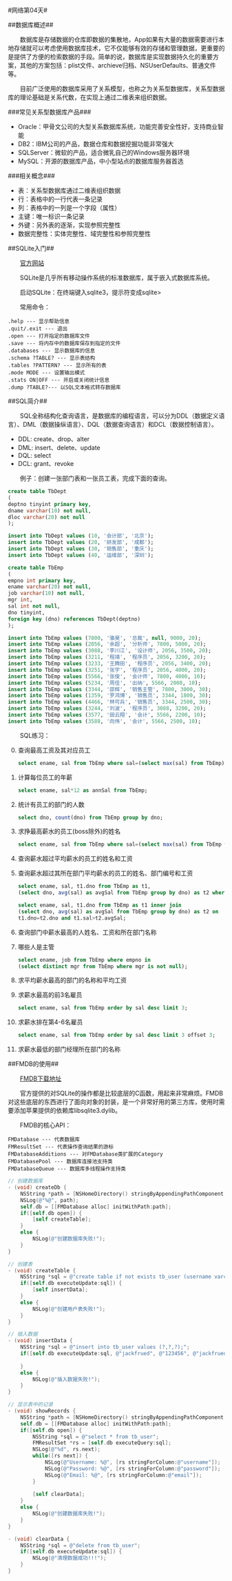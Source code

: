 #网络第04天#

##数据库概述##

&emsp;&emsp;数据库是存储数据的仓库即数据的集散地，App如果有大量的数据需要进行本地存储就可以考虑使用数据库技术，它不仅能够有效的存储和管理数据，更重要的是提供了方便的检索数据的手段。简单的说，数据库是实现数据持久化的重要方案，其他的方案包括：plist文件、archieve归档、NSUserDefaults、普通文件等。
	
&emsp;&emsp;目前广泛使用的数据库采用了关系模型，也称之为关系型数据库，关系型数据库的理论基础是关系代数，在实现上通过二维表来组织数据。

###常见关系型数据库产品###

- Oracle：甲骨文公司的大型关系数据库系统，功能完善安全性好，支持商业智能
- DB2：IBM公司的产品，数据仓库和数据挖掘功能非常强大
- SQLServer：微软的产品，适合微乳自己的Windows服务器环境
- MySQL：开源的数据库产品，中小型站点的数据库服务器首选


###相关概念###

- 表：关系型数据库通过二维表组织数据
- 行：表格中的一行代表一条记录
- 列：表格中的一列是一个字段（属性）
- 主键：唯一标识一条记录
- 外键：另外表的逐渐，实现参照完整性
- 数据完整性：实体完整性、域完整性和参照完整性

##SQLite入门##

&emsp;&emsp;[官方网站](http://www.sqlite.org)

&emsp;&emsp;SQLite是几乎所有移动操作系统的标准数据库，属于嵌入式数据库系统。

&emsp;&emsp;启动SQLite：在终端键入sqlite3，提示符变成sqlite>

&emsp;&emsp;常用命令：

	.help --- 显示帮助信息
	.quit/.exit --- 退出
	.open --- 打开指定的数据库文件
	.save --- 将内存中的数据库保存到指定的文件
	.databases --- 显示数据库的信息
	.schema ?TABLE? --- 显示表结构
	.tables ?PATTERN? --- 显示所有的表
	.mode MODE --- 设置输出模式
	.stats ON|OFF --- 开启或关闭统计信息
	.dump ?TABLE?--- 以SQL文本格式转存数据库
	
##SQL简介##

&emsp;&emsp;SQL全称结构化查询语言，是数据库的编程语言，可以分为DDL（数据定义语言）、DML（数据操纵语言）、DQL（数据查询语言）和DCL（数据控制语言）。

- DDL: create、drop、alter
- DML: insert、delete、update
- DQL: select
- DCL: grant、revoke

&emsp;&emsp;例子：创建一张部门表和一张员工表，完成下面的查询。

```SQL
create table TbDept
(
deptno tinyint primary key,
dname varchar(10) not null,
dloc varchar(20) not null
);

insert into TbDept values (10, '会计部', '北京');
insert into TbDept values (20, '研发部', '成都');
insert into TbDept values (30, '销售部', '重庆');
insert into TbDept values (40, '运维部', '深圳');

create table TbEmp
(
empno int primary key,
ename varchar(20) not null,
job varchar(10) not null,
mgr int,
sal int not null,
dno tinyint,
foreign key (dno) references TbDept(deptno)
);

insert into TbEmp values (7800, '骆昊', '总裁', null, 9000, 20);
insert into TbEmp values (2056, '余超', '分析师', 7800, 5000, 20);
insert into TbEmp values (3088, '李川江', '设计师', 2056, 3500, 20);
insert into TbEmp values (3211, '程靖', '程序员', 2056, 3200, 20);
insert into TbEmp values (3233, '王腾田', '程序员', 2056, 3400, 20);
insert into TbEmp values (3251, '张宇', '程序员', 2056, 4000, 20);
insert into TbEmp values (5566, '张俊', '会计师', 7800, 4000, 10);
insert into TbEmp values (5234, '周佳', '出纳', 5566, 2000, 10);
insert into TbEmp values (3344, '邵辉', '销售主管', 7800, 3000, 30);
insert into TbEmp values (1359, '罗鸿博', '销售员', 3344, 1800, 30);
insert into TbEmp values (4466, '林可兵', '销售员', 3344, 2500, 30);
insert into TbEmp values (3244, '刘波', '程序员', 3088, 3200, 20);
insert into TbEmp values (3577, '田云翔', '会计', 5566, 2200, 10);
insert into TbEmp values (3588, '向伟', '会计', 5566, 2500, 10);
```

&emsp;&emsp;SQL练习：

0. 查询最高工资及其对应员工

	```SQL
	select ename, sal from TbEmp where sal=(select max(sal) from TbEmp);
	```

1. 计算每位员工的年薪

	```SQL
	select ename, sal*12 as annSal from TbEmp;
	```

2. 统计有员工的部门的人数

	```SQL
	select dno, count(dno) from TbEmp group by dno;
	```

3. 求挣最高薪水的员工(boss除外)的姓名

	```SQL
	select ename, sal from TbEmp where sal=(select max(sal) from TbEmp where mgr is not null);
	```

4. 查询薪水超过平均薪水的员工的姓名和工资

5. 查询薪水超过其所在部门平均薪水的员工的姓名、部门编号和工资

	```SQL
	select ename, sal, t1.dno from TbEmp as t1,
	(select dno, avg(sal) as avgSal from TbEmp group by dno) as t2 where 	t1.dno=t2.dno and t1.sal>t2.avgSal;

	select ename, sal, t1.dno from TbEmp as t1 inner join
	(select dno, avg(sal) as avgSal from TbEmp group by dno) as t2 on 
	t1.dno=t2.dno and t1.sal>t2.avgSal;
	```


6. 查询部门中薪水最高的人姓名、工资和所在部门名称

7. 哪些人是主管

	```SQL
	select ename, job from TbEmp where empno in 
	(select distinct mgr from TbEmp where mgr is not null);
	```

8. 求平均薪水最高的部门的名称和平均工资

9. 求薪水最高的前3名雇员

	```SQL
	select ename, sal from TbEmp order by sal desc limit 3;
	```

10. 求薪水排在第4-6名雇员

	```SQL
	select ename, sal from TbEmp order by sal desc limit 3 offset 3;
	```

11. 求薪水最低的部门经理所在部门的名称


##FMDB的使用##

&emsp;&emsp;[FMDB下载地址](https://github.com/ccgus/fmdb)

&emsp;&emsp;官方提供的对SQLite的操作都是比较底层的C函数，用起来非常麻烦。FMDB对这些底层的东西进行了面向对象的封装，是一个非常好用的第三方库，使用时需要添加苹果提供的依赖库libsqlite3.dylib。

&emsp;&emsp;FMDB的核心API：
	
	FMDatabase --- 代表数据库
	FMResultSet --- 代表操作查询结果的游标
	FMDatabaseAdditions --- 对FMDatabase类扩展的Category
	FMDatabasePool --- 数据库连接池支持类
	FMDatabaseQueue --- 数据库多线程操作支持类
	
```Objective-C
// 创建数据库
- (void) createDb {
    NSString *path = [NSHomeDirectory() stringByAppendingPathComponent:@"Documents/test.db"];
    NSLog(@"%@", path);
    self.db = [[FMDatabase alloc] initWithPath:path];
    if([self.db open]) {
        [self createTable];
    }
    else {
        NSLog(@"创建数据库失败!");
    }
}

// 创建表
- (void) createTable {
    NSString *sql = @"create table if not exists tb_user (username varchar(20) primary key, password varchar(20) not null, email varchar(50));";
    if([self.db executeUpdate:sql]) {
        [self insertData];
    }
    else {
        NSLog(@"创建用户表失败!");
    }
}

// 插入数据
- (void) insertData {
    NSString *sql = @"insert into tb_user values (?,?,?);";
    if([self.db executeUpdate:sql, @"jackfrued", @"123456", @"jackfrued@126.com"]) {
        
    }
    else {
        NSLog(@"插入数据失败!");
    }
}

// 显示表中的记录
- (void) showRecords {
    NSString *path = [NSHomeDirectory() stringByAppendingPathComponent:@"Documents/test.db"];
    self.db = [[FMDatabase alloc] initWithPath:path];
    if([self.db open]) {
        NSString *sql = @"select * from tb_user";
        FMResultSet *rs = [self.db executeQuery:sql];
        NSLog(@"%d", rs.next);
        while([rs next]) {
            NSLog(@"Username: %@", [rs stringForColumn:@"username"]);
            NSLog(@"Password: %@", [rs stringForColumn:@"password"]);
            NSLog(@"Email: %@", [rs stringForColumn:@"email"]);
        }
        
        [self clearData];
    }
    else {
        NSLog(@"创建数据库失败!");
    }
}

- (void) clearData {
    NSString *sql = @"delete from tb_user";
    if([self.db executeUpdate:sql]) {
        NSLog(@"清理数据成功!!!");
    }
}
```
	
	


	